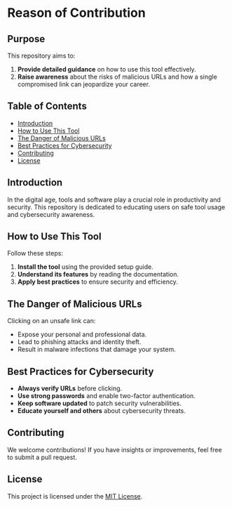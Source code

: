 # Reason of Contribution

## Purpose
This repository aims to:
1. **Provide detailed guidance** on how to use this tool effectively.
2. **Raise awareness** about the risks of malicious URLs and how a single compromised link can jeopardize your career.

## Table of Contents
- [Introduction](#introduction)
- [How to Use This Tool](#how-to-use-this-tool)
- [The Danger of Malicious URLs](#the-danger-of-malicious-urls)
- [Best Practices for Cybersecurity](#best-practices-for-cybersecurity)
- [Contributing](#contributing)
- [License](#license)

## Introduction
In the digital age, tools and software play a crucial role in productivity and security. This repository is dedicated to educating users on safe tool usage and cybersecurity awareness.

## How to Use This Tool
Follow these steps:
1. **Install the tool** using the provided setup guide.
2. **Understand its features** by reading the documentation.
3. **Apply best practices** to ensure security and efficiency.

## The Danger of Malicious URLs
Clicking on an unsafe link can:
- Expose your personal and professional data.
- Lead to phishing attacks and identity theft.
- Result in malware infections that damage your system.

## Best Practices for Cybersecurity
- **Always verify URLs** before clicking.
- **Use strong passwords** and enable two-factor authentication.
- **Keep software updated** to patch security vulnerabilities.
- **Educate yourself and others** about cybersecurity threats.

## Contributing
We welcome contributions! If you have insights or improvements, feel free to submit a pull request.

## License
This project is licensed under the [MIT License](LICENSE).
